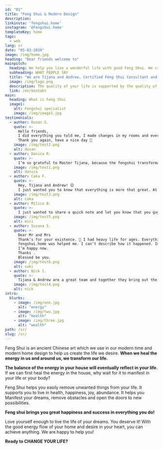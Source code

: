 ```yaml
---
id: "01"
title: "Feng Shui & Modern Design"
description: 
linkinsta: 'fengshui.home'
instagram: '@fengshui.home'
templateKey: home
tags:
  - web
lang: sr
date: "05-03-2019"
image: /img/home.jpg
heading: "Dear friends welcome to"
mainpitch:
  heading: We help you live a wonderful life with good Feng Shui. We create good Feng Shui with Modern Design.
  subheading: WHAT PEOPLE SAY
  title: "We are Tijana and Andrew, Certified Feng Shui Consultant and Architects"
  image: /img/logo.png 
  description: The quality of your life is supported by the quality of the energy in your house. When you change your environment, you change your life. We often look for the change outside of us, when really what we need to do first is inner change, inside us and inside our space, to have happiness, luck and prosperity in all areas of life.
  link: /en/kontakt
main:
  heading: What is Feng Shui
  image1:
    alt: Fengshui specialist
    image: /img/image1.jpg
testimonials:
  - author: Dusan S.
    quote: >-
      Hello friends,  
      I did everything you told me, I made changes in my rooms and everything is greeeeat so far ❤️ Thank you so much, I can say that you guys changed my life 🙏
      Thank you again, have a nice day 👋
    image: /img/test2.png
    alt: dusan
  - author: Danica R.
    quote: >-
      I’m so grateful to Master Tijana, because the fengshui transformation of my room which she made brought the completly new energy and improved segments of my life which I wanted to be better! If I knew before how much this can change life and how much energy is important, I would book the consultation earlier!💖
    image: /img/test1.png
    alt: danica
  - author: Caka F.
    quote: >-
      Hey, Tijana and Andrew! 😊
      I just wanted you to know that everything is more that great. At first I had  a doubt, but meeting you was the best thing in world. ❤️
    image: /img/test3.png
    alt: caka
  - author: Milica B.
    quote: >-
      I just wanted to share a quick note and let you know that you guys do a really good job. I'm glad I decided to work with you.
    image: /img/test5.png
    alt: mici
  - author: Suzana S.
    quote: >-
      Dear Mr and Mrs
      Thank’s for your existence. 🙏 I had heavy life for ages. Everything was badly. I was trying to win it, but, it wasn’t change. Unfortunately, I staied in same situation.
      fengshui.home was helped me. I can’t describe how it happened. Imporant is that it was happened. Everything has improved.
      I’m happy now.
      Thanks .
      Blessed be you.
    image: /img/test6.png
    alt: suki
  - author: Nick I.
    quote: >-
      Tijana & Andrew are a great team and together they bring out the best in instilling a feel-good factor through a positive approach at looking at spaces as  places for the soul. Well done and good luck with your vision of feng shui!
    image: /img/test4.png
    alt: nick
intro:
  blurbs:
    - image: /img/one.jpg
      alt: "energy"
    - image: /img/two.jpg
      alt: "health"
    - image: /img/three.jpg
      alt: "wealth"
path: /sr/
slug: /sr/
---
```


Feng Shui is an ancient Chinese art which we use in our modern time and modern home design to help us create the life we desire. <b>When we heal the energy in us and around us, we transform our life.</b> 

<b>The balance of the energy in your house will eventually reflect in your life.</b>
If we can first heal the energy in the house, why wait for it to manifest in your life or your body?

Feng Shui helps you easily remove unwanted things from your life. It supports you to live in health, happiness, joy, abundance. It helps you Manifest your dreams, remove obstacles and open the doors to new possibilities.

<b>Feng shui brings you great happiness and success in everything you do!</b>

Love yourself enough to live the life of your dreams. You deserve it! With the good energy flow of your home and desire in your heart, you can achieve anything. We are happy to help you!

<b>Ready to CHANGE YOUR LIFE?</b>
